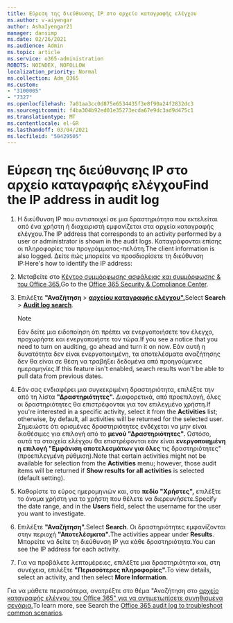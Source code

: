 ```yaml
---
title: Εύρεση της διεύθυνσης IP στο αρχείο καταγραφής ελέγχου
ms.author: v-aiyengar
author: AshaIyengar21
manager: dansimp
ms.date: 02/26/2021
ms.audience: Admin
ms.topic: article
ms.service: o365-administration
ROBOTS: NOINDEX, NOFOLLOW
localization_priority: Normal
ms.collection: Adm_O365
ms.custom:
- "3100005"
- "7327"
ms.openlocfilehash: 7a01aa3cc0d875e6534435f3e8f90a24f2832dc3
ms.sourcegitcommit: f4ba304b92ed01e35273ecda67e9dc3ad9d475c1
ms.translationtype: MT
ms.contentlocale: el-GR
ms.lasthandoff: 03/04/2021
ms.locfileid: "50429505"
---
```

# <a name="find-the-ip-address-in-audit-log"></a><span data-ttu-id="786f6-102">Εύρεση της διεύθυνσης IP στο αρχείο καταγραφής ελέγχου</span><span class="sxs-lookup"><span data-stu-id="786f6-102">Find the IP address in audit log</span></span>

1. <span data-ttu-id="786f6-103">Η διεύθυνση IP που αντιστοιχεί σε μια δραστηριότητα που εκτελείται από ένα χρήστη ή διαχειριστή εμφανίζεται στα αρχεία καταγραφής ελέγχου.</span><span class="sxs-lookup"><span data-stu-id="786f6-103">The IP address that corresponds to an activity performed by a user or administrator is shown in the audit logs.</span></span> <span data-ttu-id="786f6-104">Καταγράφονται επίσης οι πληροφορίες του προγράμματος-πελάτη.</span><span class="sxs-lookup"><span data-stu-id="786f6-104">The client information is also logged.</span></span> <span data-ttu-id="786f6-105">Δείτε πώς μπορείτε να προσδιορίσετε τη διεύθυνση IP:</span><span class="sxs-lookup"><span data-stu-id="786f6-105">Here's how to identify the IP address:</span></span>

1. <span data-ttu-id="786f6-106">Μεταβείτε στο [Κέντρο συμμόρφωσης ασφάλειας και συμμόρφωσης & του Office 365.](https://go.microsoft.com/fwlink/p/?linkid=2077143)</span><span class="sxs-lookup"><span data-stu-id="786f6-106">Go to the [Office 365 Security & Compliance Center](https://go.microsoft.com/fwlink/p/?linkid=2077143).</span></span>
1. <span data-ttu-id="786f6-107">Επιλέξτε **"Αναζήτηση**  >  **[αρχείου καταγραφής ελέγχου".](https://go.microsoft.com/fwlink/?linkid=2103759)**</span><span class="sxs-lookup"><span data-stu-id="786f6-107">Select **Search** > **[Audit log search](https://go.microsoft.com/fwlink/?linkid=2103759)**.</span></span>
    > [!NOTE]
    > <span data-ttu-id="786f6-108">Εάν δείτε μια ειδοποίηση ότι πρέπει να ενεργοποιήσετε τον έλεγχο, προχωρήστε και ενεργοποιήστε τον τώρα.</span><span class="sxs-lookup"><span data-stu-id="786f6-108">If you see a notice that you need to turn on auditing, go ahead and turn it on now.</span></span> <span data-ttu-id="786f6-109">Εάν αυτή η δυνατότητα δεν είναι ενεργοποιημένη, τα αποτελέσματα αναζήτησης δεν θα είναι σε θέση να τραβήξει δεδομένα από προηγούμενες ημερομηνίες.</span><span class="sxs-lookup"><span data-stu-id="786f6-109">If this feature isn't enabled, search results won't be able to pull data from previous dates.</span></span>
1. <span data-ttu-id="786f6-110">Εάν σας ενδιαφέρει μια συγκεκριμένη δραστηριότητα, επιλέξτε την από τη λίστα **"Δραστηριότητες".** Διαφορετικά, από προεπιλογή, όλες οι δραστηριότητες θα επιστρέφονται για τον επιλεγμένο χρήστη.</span><span class="sxs-lookup"><span data-stu-id="786f6-110">If you're interested in a specific activity, select it from the **Activities** list; otherwise, by default, all activities will be returned for the selected user.</span></span> <span data-ttu-id="786f6-111">Σημειώστε ότι ορισμένες δραστηριότητες ενδέχεται να μην είναι διαθέσιμες για επιλογή από το **μενού "Δραστηριότητες".** Ωστόσο, αυτά τα στοιχεία ελέγχου θα επιστρέφονται εάν είναι **ενεργοποιημένη η επιλογή "Εμφάνιση αποτελεσμάτων για όλες** τις δραστηριότητες" (προεπιλεγμένη ρύθμιση).</span><span class="sxs-lookup"><span data-stu-id="786f6-111">Note that certain activities might not be available for selection from the **Activities** menu; however, those audit items will be returned if **Show results for all activities** is selected (default setting).</span></span>
1. <span data-ttu-id="786f6-112">Καθορίστε το εύρος ημερομηνιών και, στο **πεδίο "Χρήστες",** επιλέξτε το όνομα χρήστη για το χρήστη που θέλετε να διερευνήσετε.</span><span class="sxs-lookup"><span data-stu-id="786f6-112">Specify the date range, and in the **Users** field, select the username for the user you want to investigate.</span></span>
1. <span data-ttu-id="786f6-113">Επιλέξτε **"Αναζήτηση".**</span><span class="sxs-lookup"><span data-stu-id="786f6-113">Select **Search**.</span></span> <span data-ttu-id="786f6-114">Οι δραστηριότητες εμφανίζονται στην περιοχή **"Αποτελέσματα".**</span><span class="sxs-lookup"><span data-stu-id="786f6-114">The activities appear under **Results**.</span></span> <span data-ttu-id="786f6-115">Μπορείτε να δείτε τη διεύθυνση IP για κάθε δραστηριότητα.</span><span class="sxs-lookup"><span data-stu-id="786f6-115">You can see the IP address for each activity.</span></span>
1. <span data-ttu-id="786f6-116">Για να προβάλετε λεπτομέρειες, επιλέξτε μια δραστηριότητα και, στη συνέχεια, επιλέξτε **"Περισσότερες πληροφορίες".**</span><span class="sxs-lookup"><span data-stu-id="786f6-116">To view details, select an activity, and then select **More Information**.</span></span>

<span data-ttu-id="786f6-117">Για να μάθετε περισσότερα, ανατρέξτε στο θέμα "Αναζήτηση στο [αρχείο καταγραφής ελέγχου του Office 365" για να αντιμετωπίσετε συνηθισμένα σενάρια.](https://go.microsoft.com/fwlink/?linkid=2103944)</span><span class="sxs-lookup"><span data-stu-id="786f6-117">To learn more, see Search the [Office 365 audit log to troubleshoot common scenarios](https://go.microsoft.com/fwlink/?linkid=2103944).</span></span>